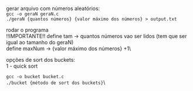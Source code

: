gerar arquivo com números aleatórios:\
`gcc -o geraN geraN.c`\
`./geraN {quantos números} {valor máximo dos números} > output.txt`

rodar o programa\
!!IMPORTANTE!!
define tam -> quantos números vao ser lidos (tem que ser igual ao tamanho do geraN)\
define maxNum -> {valor máximo dos números} +1\

opções de sort dos buckets:\
1 - quick sort

`gcc -o bucket bucket.c`\
`./bucket {método de sort dos buckets}`\

